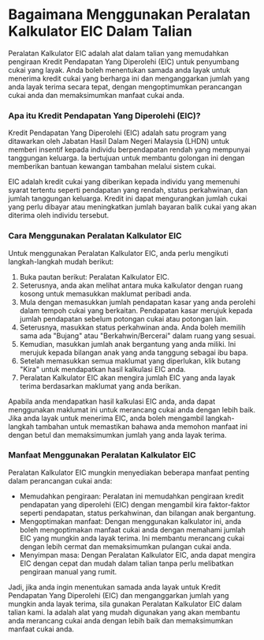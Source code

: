 Bagaimana Menggunakan Peralatan Kalkulator EIC Dalam Talian
===========================================================

Peralatan Kalkulator EIC adalah alat dalam talian yang memudahkan pengiraan Kredit Pendapatan Yang Diperolehi (EIC) untuk penyumbang cukai yang layak. Anda boleh menentukan samada anda layak untuk menerima kredit cukai yang berharga ini dan menganggarkan jumlah yang anda layak terima secara tepat, dengan mengoptimumkan perancangan cukai anda dan memaksimumkan manfaat cukai anda.

### Apa itu Kredit Pendapatan Yang Diperolehi (EIC)?

Kredit Pendapatan Yang Diperolehi (EIC) adalah satu program yang ditawarkan oleh Jabatan Hasil Dalam Negeri Malaysia (LHDN) untuk memberi insentif kepada individu berpendapatan rendah yang mempunyai tanggungan keluarga. Ia bertujuan untuk membantu golongan ini dengan memberikan bantuan kewangan tambahan melalui sistem cukai.

EIC adalah kredit cukai yang diberikan kepada individu yang memenuhi syarat tertentu seperti pendapatan yang rendah, status perkahwinan, dan jumlah tanggungan keluarga. Kredit ini dapat mengurangkan jumlah cukai yang perlu dibayar atau meningkatkan jumlah bayaran balik cukai yang akan diterima oleh individu tersebut.

### Cara Menggunakan Peralatan Kalkulator EIC

Untuk menggunakan Peralatan Kalkulator EIC, anda perlu mengikuti langkah-langkah mudah berikut:

1. Buka pautan berikut: Peralatan Kalkulator EIC.
2. Seterusnya, anda akan melihat antara muka kalkulator dengan ruang kosong untuk memasukkan maklumat peribadi anda.
3. Mula dengan memasukkan jumlah pendapatan kasar yang anda perolehi dalam tempoh cukai yang berkaitan. Pendapatan kasar merujuk kepada jumlah pendapatan sebelum potongan cukai atau potongan lain.
4. Seterusnya, masukkan status perkahwinan anda. Anda boleh memilih sama ada "Bujang" atau "Berkahwin/Bercerai" dalam ruang yang sesuai.
5. Kemudian, masukkan jumlah anak bergantung yang anda miliki. Ini merujuk kepada bilangan anak yang anda tanggung sebagai ibu bapa.
6. Setelah memasukkan semua maklumat yang diperlukan, klik butang "Kira" untuk mendapatkan hasil kalkulasi EIC anda.
7. Peralatan Kalkulator EIC akan mengira jumlah EIC yang anda layak terima berdasarkan maklumat yang anda berikan.

Apabila anda mendapatkan hasil kalkulasi EIC anda, anda dapat menggunakan maklumat ini untuk merancang cukai anda dengan lebih baik. Jika anda layak untuk menerima EIC, anda boleh mengambil langkah-langkah tambahan untuk memastikan bahawa anda memohon manfaat ini dengan betul dan memaksimumkan jumlah yang anda layak terima.

### Manfaat Menggunakan Peralatan Kalkulator EIC

Peralatan Kalkulator EIC mungkin menyediakan beberapa manfaat penting dalam perancangan cukai anda:

- Memudahkan pengiraan: Peralatan ini memudahkan pengiraan kredit pendapatan yang diperolehi (EIC) dengan mengambil kira faktor-faktor seperti pendapatan, status perkahwinan, dan bilangan anak bergantung.
- Mengoptimakan manfaat: Dengan menggunakan kalkulator ini, anda boleh mengoptimakan manfaat cukai anda dengan memahami jumlah EIC yang mungkin anda layak terima. Ini membantu merancang cukai dengan lebih cermat dan memaksimumkan pulangan cukai anda.
- Menyimpan masa: Dengan Peralatan Kalkulator EIC, anda dapat mengira EIC dengan cepat dan mudah dalam talian tanpa perlu melibatkan pengiraan manual yang rumit.

Jadi, jika anda ingin menentukan samada anda layak untuk Kredit Pendapatan Yang Diperolehi (EIC) dan menganggarkan jumlah yang mungkin anda layak terima, sila gunakan Peralatan Kalkulator EIC dalam talian kami. Ia adalah alat yang mudah digunakan yang akan membantu anda merancang cukai anda dengan lebih baik dan memaksimumkan manfaat cukai anda.